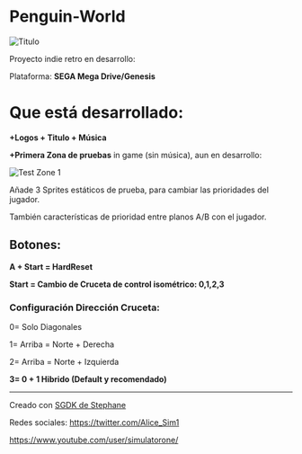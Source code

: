 # Penguin-World

![Titulo](https://raw.githubusercontent.com/alicesim1/Penguin-World/screenshot/titulo.jpg)

Proyecto indie retro en desarrollo:

Plataforma: **SEGA Mega Drive/Genesis**

# Que está desarrollado: #
**+Logos + Titulo + Música**

**+Primera Zona de pruebas** in game (sin música), aun en desarrollo:

![Test Zone 1](https://raw.githubusercontent.com/alicesim1/Penguin-World/screenshot/testzone1.jpg)

Añade 3 Sprites estáticos de prueba, para cambiar las prioridades del jugador.

También características de prioridad entre planos A/B con el jugador.


## Botones: ##
**A + Start = HardReset**

**Start = Cambio de Cruceta de control isométrico: 0,1,2,3**

### Configuración Dirección Cruceta: ###
0= Solo Diagonales

1= Arriba = Norte + Derecha

2= Arriba = Norte + Izquierda

**3= 0 + 1 Hibrido (Default y recomendado)**

----------------------------------------------------------

Creado con [SGDK de Stephane](https://github.com/Stephane-D/SGDK)


Redes sociales:
https://twitter.com/Alice_Sim1

https://www.youtube.com/user/simulatorone/